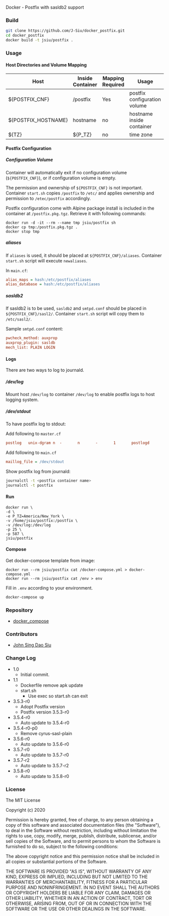 Docker - Postfix with sasldb2 support
<!--more-->
### Build

```sh
git clone https://github.com/J-Siu/docker_postfix.git
cd docker_postfix
docker build -t jsiu/postfix .
```

### Usage

#### Host Directories and Volume Mapping

Host|Inside Container|Mapping Required|Usage
---|---|---|---
${POSTFIX_CNF}|/postfix|Yes|postfix configuration volume
${POSTFIX_HOSTNAME}|hostname|no|hostname inside container
${TZ}|${P_TZ}|no|time zone

#### Postfix Configuration

##### Configuration Volume

Container will automatically exit if no configuration volume (`${POSTFIX_CNF}`), or if configuration volume is empty.

The permission and ownership of `${POSTFIX_CNF}` is not important. Container `start.sh` copies `/postfix` to `/etc/` and applies ownership and permission to `/etec/postfix` accordingly.

Postfix configuration come with Alpine package install is included in the container at `/postfix.pkg.tgz`. Retrieve it with following commands:

```docker
docker run -d -it --rm --name tmp jsiu/postfix sh
docker cp tmp:/postfix.pkg.tgz .
docker stop tmp
```

##### aliases

If `aliases` is used, it should be placed at `${POSTFIX_CNF}/aliases`. Container `start.sh` script will execute `newaliases`.

In `main.cf`:

```ini
alias_maps = hash:/etc/postfix/aliases
alias_database = hash:/etc/postfix/aliases
```

##### sasldb2

If sasldb2 is to be used, `sasldb2` and `smtpd.conf` should be placed in `${POSTFIX_CNF}/sasl2/`. Container `start.sh` script will copy them to `/etc/sasl2/`.

Sample `smtpd.conf` content:

```ini
pwcheck_method: auxprop
auxprop_plugin: sasldb
mech_list: PLAIN LOGIN
```

#### Logs

There are two ways to log to journald.

##### /dev/log

Mount host `/dev/log` to container `/dev/log` to enable postfix logs to host logging system.

##### /dev/stdout

To have postfix log to stdout:

Add following to `master.cf`

```ini
postlog   unix-dgram n  -       n       -       1       postlogd
```

Add following to `main.cf`

```ini
maillog_file = /dev/stdout
```

Show postfix log from journald:

```sh
journalctl -t <postfix container name>
journalctl -t postfix
```

#### Run

```docker
docker run \
-d \
-e P_TZ=America/New_York \
-v /home/jsiu/postfix:/postfix \
-v /dev/log:/dev/log
-p 25 \
-p 587 \
jsiu/postfix
```

#### Compose

Get docker-compose template from image:

```docker
docker run --rm jsiu/postfix cat /docker-compose.yml > docker-compose.yml
docker run --rm jsiu/postfix cat /env > env
```

Fill in `.env` according to your environment.

```sh
docker-compose up
```

### Repository

- [docker_compose](https://github.com/J-Siu/docker_postfix)

### Contributors

- [John Sing Dao Siu](https://github.com/J-Siu)

### Change Log

- 1.0
  - Initial commit.
- 1.1
  - Dockerfile remove apk update
  - start.sh
    - Use exec so start.sh can exit
- 3.5.3-r0
  - Adopt Postfix version
  - Postfix version 3.5.3-r0
- 3.5.4-r0
  - Auto update to 3.5.4-r0
- 3.5.4-r0-p0
  - Remove cyrus-sasl-plain
- 3.5.6-r0
  - Auto update to 3.5.6-r0
- 3.5.7-r0
  - Auto update to 3.5.7-r0
- 3.5.7-r2
  - Auto update to 3.5.7-r2
- 3.5.8-r0
  - Auto update to 3.5.8-r0
<!--CHANGE-LOG-END-->

### License

The MIT License

Copyright (c) 2020

Permission is hereby granted, free of charge, to any person obtaining a copy of this software and associated documentation files (the "Software"), to deal in the Software without restriction, including without limitation the rights to use, copy, modify, merge, publish, distribute, sublicense, and/or sell copies of the Software, and to permit persons to whom the Software is furnished to do so, subject to the following conditions:

The above copyright notice and this permission notice shall be included in all copies or substantial portions of the Software.

THE SOFTWARE IS PROVIDED "AS IS", WITHOUT WARRANTY OF ANY KIND, EXPRESS OR IMPLIED, INCLUDING BUT NOT LIMITED TO THE WARRANTIES OF MERCHANTABILITY, FITNESS FOR A PARTICULAR PURPOSE AND NONINFRINGEMENT. IN NO EVENT SHALL THE AUTHORS OR COPYRIGHT HOLDERS BE LIABLE FOR ANY CLAIM, DAMAGES OR OTHER LIABILITY, WHETHER IN AN ACTION OF CONTRACT, TORT OR OTHERWISE, ARISING FROM, OUT OF OR IN CONNECTION WITH THE SOFTWARE OR THE USE OR OTHER DEALINGS IN THE SOFTWARE.
